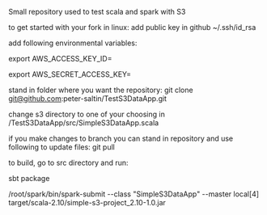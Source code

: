 Small repository used to test scala and spark with S3

to get started with your fork in linux:
add public key in github ~/.ssh/id_rsa

add following environmental variables:

export AWS_ACCESS_KEY_ID=

export AWS_SECRET_ACCESS_KEY=

stand in folder where you want the repository:
git clone git@github.com:peter-saltin/TestS3DataApp.git

change s3 directory to one of your choosing in /TestS3DataApp/src/SimpleS3DataApp.scala

if you make changes to branch you can stand in repository and use following to update files:
git pull

to build, go to src directory and run:

sbt package

/root/spark/bin/spark-submit --class "SimpleS3DataApp" --master local[4] target/scala-2.10/simple-s3-project_2.10-1.0.jar